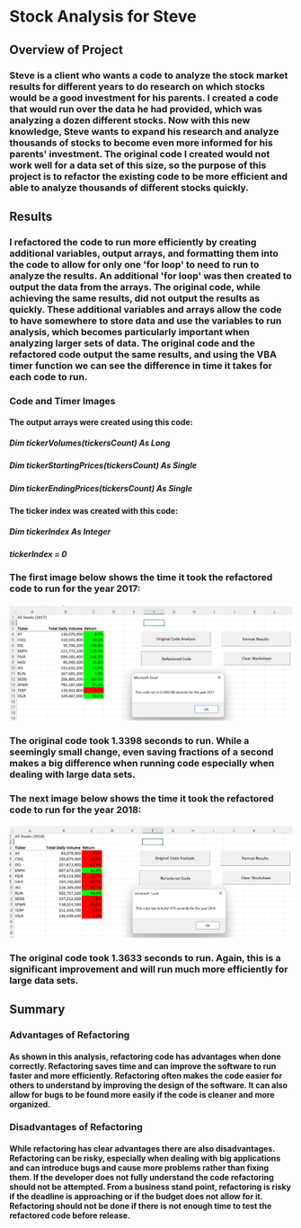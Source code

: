 # Stock Analysis for Steve

## Overview of Project

### Steve is a client who wants a code to analyze the stock market results for different years to do research on which stocks would be a good investment for his parents. I created a code that would run over the data he had provided, which was analyzing a dozen different stocks. Now with this new knowledge, Steve wants to expand his research and analyze thousands of stocks to become even more informed for his parents' investment. The original code I created would not work well for a data set of this size, so the purpose of this project is to refactor the existing code to be more efficient and able to analyze thousands of different stocks quickly.

## Results

### I refactored the code to run more efficiently by creating additional variables, output arrays, and formatting them into the code to allow for only one 'for loop' to need to run to analyze the results. An additional 'for loop' was then created to output the data from the arrays. The original code, while achieving the same results, did not output the results as quickly. These additional variables and arrays allow the code to have somewhere to store data and use the variables to run analysis, which becomes particularly important when analyzing larger sets of data. The original code and the refactored code output the same results, and using the VBA timer function we can see the difference in time it takes for each code to run. 

### Code and Timer Images

#### The output arrays were created using this code:

#####         Dim tickerVolumes(tickersCount) As Long
#####         Dim tickerStartingPrices(tickersCount) As Single
#####         Dim tickerEndingPrices(tickersCount) As Single

#### The ticker index was created with this code:

#####         Dim tickerIndex As Integer
#####         tickerIndex = 0

### The first image below shows the time it took the refactored code to run for the year 2017:

#### ![VBA_Challenge_2017.png](/ResourcesFinal/VBA_Challenge_2017.png)

### The original code took 1.3398 seconds to run. While a seemingly small change, even saving fractions of a second makes a big difference when running code especially when dealing with large data sets.

### The next image below shows the time it took the refactored code to run for the year 2018:

#### ![VBA_Challenge_2018.png](/ResourcesFinal/VBA_Challenge_2018.png)

### The original code took 1.3633 seconds to run. Again, this is a significant improvement and will run much more efficiently for large data sets. 

## Summary

### Advantages of Refactoring

#### As shown in this analysis, refactoring code has advantages when done correctly. Refactoring saves time and can improve the software to run faster and more efficiently. Refactoring often makes the code easier for others to understand by improving the design of the software. It can also allow for bugs to be found more easily if the code is cleaner and more organized.

### Disadvantages of Refactoring

#### While refactoring has clear advantages there are also disadvantages. Refactoring can be risky, especially when dealing with big applications and can introduce bugs and cause more problems rather than fixing them. If the developer does not fully understand the code refactoring should not be attempted. From a business stand point, refactoring is risky if the deadline is approaching or if the budget does not allow for it. Refactoring should not be done if there is not enough time to test the refactored code before release.

### 
